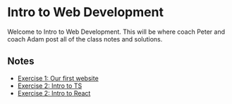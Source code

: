 # Intro to Web Development

Welcome to Intro to Web Development. This will be where coach Peter and coach
Adam post all of the class notes and solutions.

## Notes

* [Exercise 1: Our first website](/notes/week1/summary.md)
* [Exercise 2: Intro to TS](/notes/week2/_summary.md)
* [Exercise 2: Intro to React](/notes/week3/summary.md)
